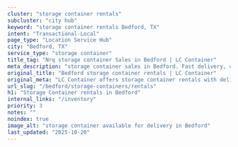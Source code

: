 ```yaml
---
cluster: "storage container rentals"
subcluster: "city hub"
keyword: "storage container rentals Bedford, TX"
intent: "Transactional-Local"
page_type: "Location Service Hub"
city: "Bedford, TX"
service_type: "storage container"
title_tag: "Nrq storage container Sales in Bedford | LC Container"
meta_description: "storage container sales in Bedford. Fast delivery, competitive pricing. Serving storage containers area. Quote ID: QM8. Call (214) 524-4168 for your free quote today."
original_title: "Bedford storage container rentals | LC Container"
original_meta: "LC Container offers storage container rentals with delivery in Bedford, TX. Local. Fast quotes. Since 2003."
url_slug: "/bedford/storage-containers/rentals"
h1: "Storage Container rentals in Bedford"
internal_links: "/inventory"
priority: 3
notes: ""
noindex: true
image_alt: "storage container available for delivery in Bedford"
last_updated: "2025-10-20"
---
```


<!-- TODO: Add unique city/inventory copy, images, and internal links here. -->
